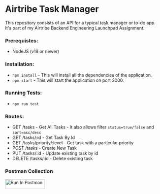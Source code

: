 # Airtribe Task Manager

This repository consists of an API for a typical task manager or to-do app. It's part of my Airtribe Backend Engineering Launchpad Assignment.

### Prerequistes:
- NodeJS (v18 or newer)

### Installation:
- `npm install` - This will install all the dependencies of the application.
- `npm start` - This will start the application on port 3000.

### Running Tests:
- `npm run test` 

### Routes:
- GET /tasks - Get All Tasks - It also allows filter `status=true/false` and `sort=asc/desc`
- GET /tasks/:id - Get Task By Id
- GET /tasks/priority/:level - Get task with a particular priority
- POST /tasks - Create New Task
- PUT /tasks/:id - Update existing task by id
- DELETE /tasks/:id - Delete  existing task

### Postman Collection
[<img src="https://run.pstmn.io/button.svg" alt="Run In Postman" style="width: 128px; height: 32px;">](https://god.gw.postman.com/run-collection/23240361-6219f7da-7d74-404f-95c4-677274533f23?action=collection%2Ffork&source=rip_markdown&collection-url=entityId%3D23240361-6219f7da-7d74-404f-95c4-677274533f23%26entityType%3Dcollection%26workspaceId%3Dec1416e1-60a3-4ccd-81be-f2910322aa82)
